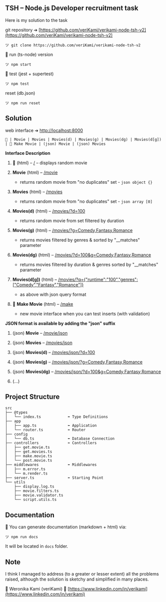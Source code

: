 ## TSH – Node.js Developer recruitment task

Here is my solution to the task

git repository ➔ [https://github.com/veriKami/verikami-node-tsh-v2](https://github.com/veriKami/verikami-node-tsh-v2)

```
ツ git clone https://github.com/veriKami/verikami-node-tsh-v2
```

🍋 run (ts-node) version

```
ツ npm start
```

🍋 test (jest + supertest)

```
ツ npm test
```

reset (db.json)

```
ツ npm run reset
```

## Solution

web interface ➔ [http://localhost:8000](http://localhost:8000)

```
🐧 | Movie | Movies | Movies(d) | Movies(g) | Movies(dg) | Movies(d[g]) | 🍋 Make Movie | (json) Movie | (json) Movies
```

**Interface Description**

1. 🐧 (html) – [/](http://localhost:8000) – displays random movie

2. **Movie** (html) – [/movie](http://localhost:8000/movie)
   - returns random movie from "no duplicates" set - `json object {}`

3. **Movies** (html) – [/movies](http://localhost:8000/movies)
   - returns random movie from "no duplicates" set - `json array [0]`

4. **Movies(d)** (html) – [/movies/?d=100](http://localhost:8000/movies/?d=100)
   - returns random movie from set filtered by duration

5. **Movies(g)** (html) – [/movies/?g=Comedy,Fantasy,Romance](http://localhost:8000/movies/?g=Comedy,Fantasy,Romance)
   - returns movies filtered by genres & sorted by "\_\_matches" parameter

6. **Movies(dg)** (html) – [/movies/?d=100&g=Comedy,Fantasy,Romance](http://localhost:8000/movies/?d=100&g=Comedy,Fantasy,Romance)
   - returns movies filtered by duration & genres sorted by "\_\_matches" parameter

7. **Movies(d[g])** (html) – [/movies/?q={"runtime":"100","genres":["Comedy","Fantasy","Romance"]}](http://localhost:8000/movies/?q={"runtime":"100","genres":["Comedy","Fantasy","Romance"]})
   - as above with json query format

8. 🍋 **Make Movie** (html) – [/make](http://localhost:8000/make)
   - new movie interface when you can test inserts (with validation)

**JSON format is available by adding the "json" suffix**

1. (json) **Movie** – [/movie/json](http://localhost:8000/movie/json)

2. (json) **Movies** – [/movies/json](http://localhost:8000/movies/json)

3. (json) **Movies(d)** – [/movies/json/?d=100](http://localhost:8000/movies/json/?d=100)

4. (json) **Movies(g)** – [/movies/json/?g=Comedy,Fantasy,Romance](http://localhost:8000/movies/json/?g=Comedy,Fantasy,Romance)

5. (json) **Movies(dg)** – [/movies/json/?d=100&g=Comedy,Fantasy,Romance](http://localhost:8000/movies/json/?d=100&g=Comedy,Fantasy,Romance)

6. (...)

## Project Structure

```
src
├── @types
│   └── index.ts            ⬅︎ Type Definitions
├── app
│   ├── app.ts              ⬅︎ Application
│   └── router.ts           ⬅︎ Router
├── config
│   └── db.ts               ⬅︎ Database Connection
├── controllers             ⬅︎ Controllers
│   ├── get.movie.ts
│   ├── get.movies.ts
│   ├── make.movie.ts
│   └── post.movie.ts
├── middlewares             ⬅︎ Middlewares
│   ├── m.error.ts
│   └── m.render.ts
├── server.ts               ⬅︎ Starting Point
└── utils
    ├── display.log.ts
    ├── movie.filters.ts
    ├── movie.validator.ts
    └── script.utils.ts

```

## Documentation

🍋 You can generate documentation (markdown + html) via:

```
ツ npm run docs
```

It will be located in `docs` folder.

## Note

I think I managed to address (to a greater or lesser extent) all the problems raised, although the solution is sketchy and simplified in many places. 

🐧 Weronika Kami (veriKami) 🐧 [https://www.linkedin.com/in/verikami](https://www.linkedin.com/in/verikami)
